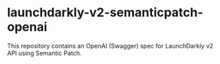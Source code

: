 # launchdarkly-v2-semanticpatch-openai
This repository contains an OpenAI (Swagger) spec for LaunchDarkly v2 API using Semantic Patch.
